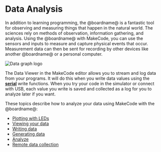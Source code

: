 # Data Analysis

In addition to learning programming, the @boardname@ is a fantastic tool for observing and measuring things that happen in the natural world. The sciences rely on methods of observation, information gathering, and analysis. Using the @boardname@ with MakeCode, you can use the sensors and inputs to measure and capture physical events that occur. Measurement data can then be sent for recording by other devices like another @boardname@ or a personal computer.

![Data graph logo](/static/mb/device/data-analysis/data-analysis.jpg)

The Data Viewer in the MakeCode editor allows you to stream and log data from your programs. It will do this when you write data values using the **[serial](/reference/serial)** write functions. When you try your code in the simulator or connect with USB, each value you write is saved and collected as a log for you to analyze later if you want.

These topics describe how to analyze your data using MakeCode with the @boardname@:

* [Plotting with LEDs](/device/data-analysis/led-plotting)
* [Viewing your data](/device/data-analysis/viewing)
* [Writing data](/device/data-analysis/writing)
* [Generating data](/device/data-analysis/generating)
* [Analyze](/device/data-analysis/analyze)
* [Remote data collection](/device/data-analysis/remote)
